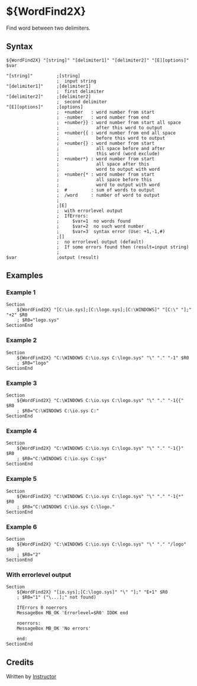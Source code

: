 # ${WordFind2X}

Find word between two delimiters.

## Syntax

    ${WordFind2X} "[string]" "[delimiter1]" "[delimiter2]" "[E][options]" $var

    "[string]"         ;[string]
                       ;  input string
    "[delimiter1]"     ;[delimiter1]
                       ;  first delimiter
    "[delimiter2]"     ;[delimiter2]
                       ;  second delimiter
    "[E][options]"     ;[options]
                       ;  +number   : word number from start
                       ;  -number   : word number from end
                       ;  +number}} : word number from start all space
                       ;              after this word to output
                       ;  +number{{ : word number from end all space
                       ;              before this word to output
                       ;  +number{} : word number from start
                       ;              all space before and after
                       ;              this word (word exclude)
                       ;  +number*} : word number from start
                       ;              all space after this
                       ;              word to output with word
                       ;  +number{* : word number from start
                       ;              all space before this
                       ;              word to output with word
                       ;  #         : sum of words to output
                       ;  /word     : number of word to output
                       ;
                       ;[E]
                       ;  with errorlevel output
                       ;  IfErrors:
                       ;     $var=1  no words found
                       ;     $var=2  no such word number
                       ;     $var=3  syntax error (Use: +1,-1,#)
                       ;[]
                       ;  no errorlevel output (default)
                       ;  If some errors found then (result=input string)
                       ;
    $var               ;output (result)

## Examples

### Example 1

    Section
        ${WordFind2X} "[C:\io.sys];[C:\logo.sys];[C:\WINDOWS]" "[C:\" "];" "+2" $R0
        ; $R0="logo.sys"
    SectionEnd

### Example 2

    Section
        ${WordFind2X} "C:\WINDOWS C:\io.sys C:\logo.sys" "\" "." "-1" $R0
        ; $R0="logo"
    SectionEnd

### Example 3

    Section
        ${WordFind2X} "C:\WINDOWS C:\io.sys C:\logo.sys" "\" "." "-1{{" $R0
        ; $R0="C:\WINDOWS C:\io.sys C:"
    SectionEnd

### Example 4

    Section
        ${WordFind2X} "C:\WINDOWS C:\io.sys C:\logo.sys" "\" "." "-1{}" $R0
        ; $R0="C:\WINDOWS C:\io.sys C:sys"
    SectionEnd

### Example 5

    Section
        ${WordFind2X} "C:\WINDOWS C:\io.sys C:\logo.sys" "\" "." "-1{*" $R0
        ; $R0="C:\WINDOWS C:\io.sys C:\logo."
    SectionEnd

### Example 6

    Section
        ${WordFind2X} "C:\WINDOWS C:\io.sys C:\logo.sys" "\" "." "/logo" $R0
        ; $R0="2"
    SectionEnd

### With errorlevel output

    Section
        ${WordFind2X} "[io.sys];[C:\logo.sys]" "\" "];" "E+1" $R0
        ; $R0="1" ("\...];" not found)

        IfErrors 0 noerrors
        MessageBox MB_OK 'Errorlevel=$R0' IDOK end

        noerrors:
        MessageBox MB_OK 'No errors'

        end:
    SectionEnd

## Credits

Written by [Instructor][1]

[1]: http://nsis.sourceforge.net/User:Instructor
